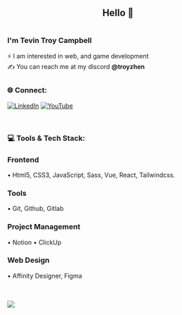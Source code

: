 <!-- banner -->
<!-- Mario -->
<!-- [![MasterHead](https://user-images.githubusercontent.com/74038190/225813708-98b745f2-7d22-48cf-9150-083f1b00d6c9.gif)](https://) -->

<!-- Star Passing -->
<!-- [![MasterHead](https://user-images.githubusercontent.com/74038190/238355349-7d484dc9-68a9-4ee6-a767-aea59035c12d.gif)](https://) -->

<h2 align="center">Hello 👋</h2>

# <h3>I'm Tevin Troy Campbell</h3>

⚡ I am interested in web, and game development<br>
✍️ You can reach me at my discord <b>@troyzhen</b>



## <h3>🌐 Connect:</h3>
[![LinkedIn](https://img.shields.io/badge/LinkedIn-%230077B5.svg?logo=linkedin&logoColor=white)](https://linkedin.com/in/tevin-campbell-b1b404203)
[![YouTube](https://img.shields.io/badge/YouTube-%23FF0000.svg?logo=YouTube&logoColor=white)](https://youtube.com/@troyzhen)
<!-- [![Discord](https://img.shields.io/badge/Discord-%231B72BE.svg?logo=Discord&logoColor=white)](https://discord.gg/4a8vV8nC3z) -->
<br>
<h3>💻 Tools & Tech Stack:</h3>
<h3>Frontend</h3>
• Html5, CSS3, JavaScript, Sass, Vue, React, Tailwindcss.
<br>
<h3>Tools</h3>
• Git, Github, Gitlab
<br>
<h3>Project Management</h3>
• Notion
• ClickUp
<br>
<h3>Web Design</h3>
• Affinity Designer, Figma
<br>
<br>
<br>

[![](https://visitcount.itsvg.in/api?id=Troyzhenny&icon=3&color=2)](https://visitcount.itsvg.in)
